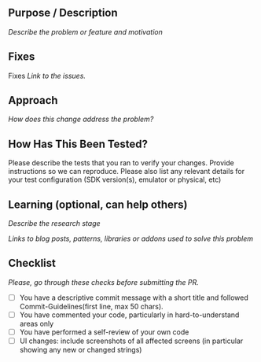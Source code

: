 <!--- Please fill the necessary details below -->
## Purpose / Description
_Describe the problem or feature and motivation_

## Fixes
Fixes _Link to the issues._

## Approach
_How does this change address the problem?_

## How Has This Been Tested?

Please describe the tests that you ran to verify your changes. Provide instructions so we can reproduce. Please also list any relevant details for your test configuration (SDK version(s), emulator or physical, etc)

## Learning (optional, can help others)
_Describe the research stage_

_Links to blog posts, patterns, libraries or addons used to solve this problem_

## Checklist
_Please, go through these checks before submitting the PR._

- [ ] You have a descriptive commit message with a short title and followed Commit-Guidelines(first line, max 50 chars).
- [ ] You have commented your code, particularly in hard-to-understand areas only
- [ ] You have performed a self-review of your own code
- [ ] UI changes: include screenshots of all affected screens (in particular showing any new or changed strings)

